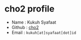 # cho2 profile

* Name      : Kukuh Syafaat
* Github    : [cho2](https://github.com/cho2)
* Email     : `kukuh[at]syafaat[dot]id`
